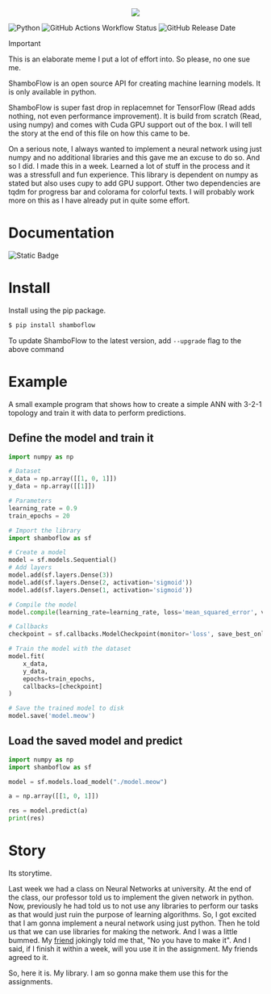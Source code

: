 <div align="center">
    <img src="images/shamboflowLogo.png">
</div>

![Python](https://img.shields.io/badge/python-3.9%20%7C%203.10%20%7C%203.11%20%7C%203.12-white?style=for-the-badge&labelColor=gray&color=blue)
![GitHub Actions Workflow Status](https://img.shields.io/github/actions/workflow/status/ShambaC/shamboflow/python-publish.yml?style=for-the-badge)
![GitHub Release Date](https://img.shields.io/github/release-date/ShambaC/shamboflow?display_date=published_at&style=for-the-badge)

> [!IMPORTANT]
> This is an elaborate meme I put a lot of effort into.
> So please, no one sue me.

ShamboFlow is an open source API for creating machine learning models. It is only available in python.

ShamboFlow is super fast drop in replacemnet for TensorFlow (Read adds nothing, not even performance improvement). It is build from scratch (Read, using numpy) and comes with Cuda GPU support out of the box. I will tell the story at the end of this file on how this came to be. 

On a serious note, I always wanted to implement a neural network using just numpy and no additional libraries and this gave me an excuse to do so. And so I did. I made this in a week. Learned a lot of stuff in the process and it was a stressfull and fun experience. This library is dependent on numpy as stated but also uses cupy to add GPU support. Other two dependencies are tqdm for progress bar and colorama for colorful texts. I will probably work more on this as I have already put in quite some effort.

# Documentation
![Static Badge](https://img.shields.io/badge/Coming-Soon-black?style=for-the-badge)

# Install

Install using the pip package.
```bash
$ pip install shamboflow
```

To update ShamboFlow to the latest version, add `--upgrade` flag to the above command

# Example

A small example program that shows how to create a simple ANN with 3-2-1 topology and train it with data to perform predictions.

## Define the model and train it

```python
import numpy as np

# Dataset
x_data = np.array([[1, 0, 1]])
y_data = np.array([[1]])

# Parameters
learning_rate = 0.9
train_epochs = 20

# Import the library
import shamboflow as sf

# Create a model
model = sf.models.Sequential()
# Add layers
model.add(sf.layers.Dense(3))
model.add(sf.layers.Dense(2, activation='sigmoid'))
model.add(sf.layers.Dense(1, activation='sigmoid'))

# Compile the model
model.compile(learning_rate=learning_rate, loss='mean_squared_error', verbose=True)

# Callbacks
checkpoint = sf.callbacks.ModelCheckpoint(monitor='loss', save_best_only=True, verbose=True)

# Train the model with the dataset
model.fit(
    x_data,
    y_data,
    epochs=train_epochs,
    callbacks=[checkpoint]
)

# Save the trained model to disk
model.save('model.meow')
```

## Load the saved model and predict
```python
import numpy as np
import shamboflow as sf

model = sf.models.load_model("./model.meow")

a = np.array([[1, 0, 1]])

res = model.predict(a)
print(res)
```

# Story
Its storytime.

Last week we had a class on Neural Networks at university. At the end of the class, our professor told us to implement the given network in python. Now, previously he had told us to not use any libraries to perform our tasks as that would just ruin the purpose of learning algorithms. So, I got excited that I am gonna implement a neural network using just python. Then he told us that we can use libraries for making the network. And I was a little bummed. My [friend](https://github.com/Shreyashi07) jokingly told me that, "No you have to make it". And I said, if I finish it within a week, will you use it in the assignment. My friends agreed to it.

So, here it is. My library. I am so gonna make them use this for the assignments.